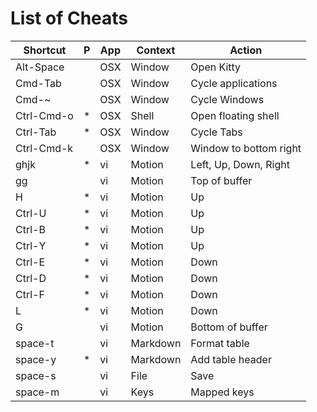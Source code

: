 # List of Cheats

| Shortcut   | P   | App | Context  | Action                 |
| ---------- | --- | --- | -------- | ---------------------- |
| Alt-Space  |     | OSX | Window   | Open Kitty             |
| Cmd-Tab    |     | OSX | Window   | Cycle applications     |
| Cmd-~      |     | OSX | Window   | Cycle Windows          |
| Ctrl-Cmd-o | \*  | OSX | Shell    | Open floating shell    |
| Ctrl-Tab   | \*  | OSX | Window   | Cycle Tabs             |
| Ctrl-Cmd-k |     | OSX | Window   | Window to bottom right |
| ghjk       | \*  | vi  | Motion   | Left, Up, Down, Right  |
| gg         |     | vi  | Motion   | Top of buffer          |
| H          | \*  | vi  | Motion   | Up                     |
| Ctrl-U     | \*  | vi  | Motion   | Up                     |
| Ctrl-B     | \*  | vi  | Motion   | Up                     |
| Ctrl-Y     | \*  | vi  | Motion   | Up                     |
| Ctrl-E     | \*  | vi  | Motion   | Down                   |
| Ctrl-D     | \*  | vi  | Motion   | Down                   |
| Ctrl-F     | \*  | vi  | Motion   | Down                   |
| L          | \*  | vi  | Motion   | Down                   |
| G          |     | vi  | Motion   | Bottom of buffer       |
| space-t    |     | vi  | Markdown | Format table           |
| space-y    | \*  | vi  | Markdown | Add table header       |
| space-s    |     | vi  | File     | Save                   |
| space-m    |     | vi  | Keys     | Mapped keys            |
